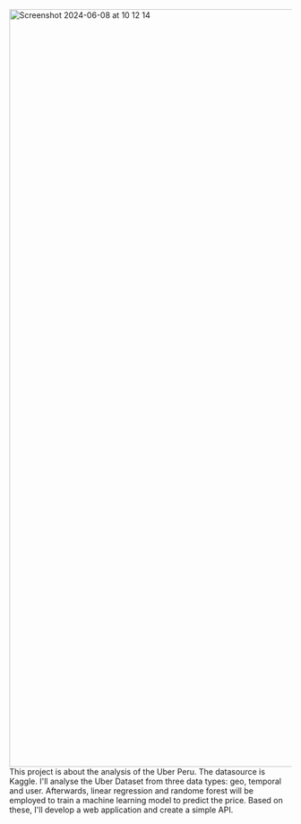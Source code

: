 <img width="1352" alt="Screenshot 2024-06-08 at 10 12 14" src="https://github.com/Huiping27/uberperu/assets/161333572/a38ba7c9-e193-4953-8c6d-a1df7338a204">
This project is about the analysis of the Uber Peru. The datasource is Kaggle. I'll analyse the Uber Dataset from three data types: geo, temporal and user. Afterwards, linear regression and randome forest will be employed to train a machine learning model to predict the price. Based on these, I'll develop a web application and create a simple API.

